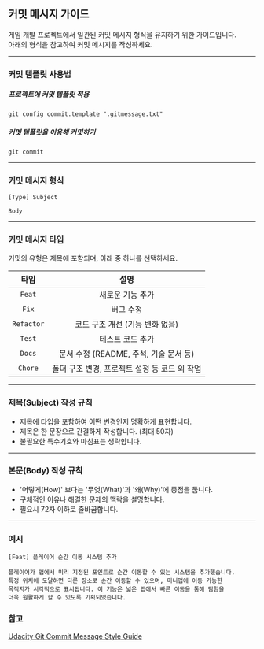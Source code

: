 ## 커밋 메시지 가이드

게임 개발 프로젝트에서 일관된 커밋 메시지 형식을 유지하기 위한 가이드입니다.  
아래의 형식을 참고하여 커밋 메시지를 작성하세요.

---

### 커밋 템플릿 사용법

##### 프로젝트에 커밋 템플릿 적용
```
git config commit.template ".gitmessage.txt"
```

##### 커멧 템플릿을 이용해 커밋하기
```
git commit
```

---

### 커밋 메시지 형식

```
[Type] Subject

Body
```

---

### 커밋 메시지 타입

커밋의 유형은 제목에 포함되며, 아래 중 하나를 선택하세요.

| 타입        | 설명                                                  |
| :---------: | :---------------------------------------------------: |
| `Feat`      | 새로운 기능 추가                                        |
| `Fix`       | 버그 수정                                               |
| `Refactor`  | 코드 구조 개선 (기능 변화 없음)                         |
| `Test`      | 테스트 코드 추가                                       |
| `Docs`      | 문서 수정 (README, 주석, 기술 문서 등)                  |
| `Chore`     | 폴더 구조 변경, 프로젝트 설정 등 코드 외 작업            |

---

### 제목(Subject) 작성 규칙

- 제목에 타입을 포함하여 어떤 변경인지 명확하게 표현합니다.
- 제목은 한 문장으로 간결하게 작성합니다. (최대 50자)
- 불필요한 특수기호와 마침표는 생략합니다.

---

### 본문(Body) 작성 규칙

- '어떻게(How)' 보다는 '무엇(What)'과 '왜(Why)'에 중점을 둡니다.
- 구체적인 이유나 해결한 문제의 맥락을 설명합니다.
- 필요시 72자 이하로 줄바꿈합니다.

---

### 예시

```
[Feat] 플레이어 순간 이동 시스템 추가

플레이어가 맵에서 미리 지정된 포인트로 순간 이동할 수 있는 시스템을 추가했습니다. 
특정 위치에 도달하면 다른 장소로 순간 이동할 수 있으며, 미니맵에 이동 가능한 
목적지가 시각적으로 표시됩니다. 이 기능은 넓은 맵에서 빠른 이동을 통해 탐험을 
더욱 원활하게 할 수 있도록 기획되었습니다.
```

### 참고

[Udacity Git Commit Message Style Guide](https://udacity.github.io/git-styleguide/)
